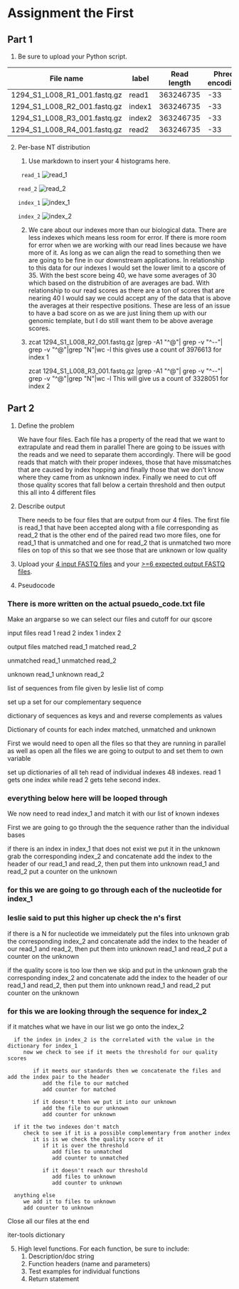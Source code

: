 # Assignment the First

## Part 1
1. Be sure to upload your Python script.

| File name | label | Read length | Phred encoding |
|---|---|---|---|
| 1294_S1_L008_R1_001.fastq.gz | read1  | 363246735 | -33 |
| 1294_S1_L008_R2_001.fastq.gz | index1 | 363246735 | -33 |
| 1294_S1_L008_R3_001.fastq.gz | index2 | 363246735 | -33 |
| 1294_S1_L008_R4_001.fastq.gz | read2  | 363246735 | -33 |

2. Per-base NT distribution
    1. Use markdown to insert your 4 histograms here.
    
    ``` read_1```
    ![read_1](https://github.com/phampe/demultiplex/blob/6c11b78d686ca89b9a38de6d49f33664b98bdb45/Assignment-the-first/read_1.png)
    
    ```read_2```
    ![read_2](https://github.com/phampe/demultiplex/blob/6c11b78d686ca89b9a38de6d49f33664b98bdb45/Assignment-the-first/read_2.png)
    
    ```index_1```
    ![index_1](https://github.com/phampe/demultiplex/blob/6c11b78d686ca89b9a38de6d49f33664b98bdb45/Assignment-the-first/index_1.png)
    
    ```index_2```
    ![index_2](https://github.com/phampe/demultiplex/blob/6c11b78d686ca89b9a38de6d49f33664b98bdb45/Assignment-the-first/index_2.png)


    2. We care about our indexes more than our biological data. There are less indexes which means less room for error. If there is more room
       for error when we are working with our read lines because we have more of it. As long as we can align the read to something then we are
       going to be fine in our downstream applications. In relationship to this data for our indexes I would set the lower limit to a qscore of 35. 
       With the best score being 40, we have some averages of 30 which based on the distrubition of are averages are bad. 
       With relationship to our read scores as there are a ton of scores that are nearing 40 I would say we could accept any of the data that is above 
       the averages at their respective positions. These are less of an issue to have a bad score on as we are just lining them up with our genomic template,
       but I do still want them to be above average scores.


    3. zcat 1294_S1_L008_R2_001.fastq.gz |grep -A1 "^@"| grep -v
       "^--"| grep -v "^@"|grep "N"|wc -l
       this gives use a count of 3976613 for index 1

       zcat 1294_S1_L008_R3_001.fastq.gz |grep -A1 "^@"| grep -v
       "^--"| grep -v "^@"|grep "N"|wc -l
       This will give us a count of 3328051 for index 2
    
## Part 2
1. Define the problem

   We have four files. Each file has a property of the read that we want to extrapulate and read them in parallel
   There are going to be issues with the reads and we need to separate them accordingly.
   There will be good reads that match with their proper indexes, those that have missmatches that are caused by index hopping
   and finally those that we don't know where they came from as unknown index.
   Finally we need to cut off those quality scores that fall below a certain threshold and then output this all into 4 different files

2. Describe output

   There needs to be four files that are output from our 4 files. 
   The first file is read_1 that have been accepted along with a file corresponding as read_2 that is the other end of the paired read
   two more files, one for read_1 that is unmatched and one for read_2 that is unmatched
   two more files on top of this so that we see those that are unknown or low quality

3. Upload your [4 input FASTQ files](../TEST-input_FASTQ) and your [>=6 expected output FASTQ files](../TEST-output_FASTQ).

4. Pseudocode

### There is more written on the actual psuedo_code.txt file

Make an argparse so we can select our files and cutoff for our qscore

input files
   read 1
   read 2
   index 1 
   index 2

output files
   matched read_1
   matched read_2

   unmatched read_1
   unmatched read_2

   unknown read_1
   unknown read_2

list of sequences from file given by leslie
list of comp

set up a set for our complementary sequence

dictionary of sequences as keys and and reverse complements as values

Dictionary of counts for each index matched, unmatched and unknown

First we would need to open all the files so that they are running in parallel as well as open all the files we are going to output to
and set them to own variable

set up dictionaries of all teh read of individual indexes 48 indexes.
   read 1 gets one index while read 2 gets tehe second index.


### everything below here will be looped through

We now need to read index_1 and match it with our list of known indexes

   First we are going to go through the the sequence rather than the individual bases

   if there is an index in index_1 that does not exist we put it in the unknown
      grab the corresponding index_2 and concatenate 
      add the index to the header of our read_1 and read_2, then put them into unknown read_1 and read_2
         put a counter on the unknown

### for this we are going to go through each of the nucleotide for index_1

### leslie said to put this higher up check the n's first
   if there is a N for nucleotide we immeidately put the files into unknown
      grab the corresponding index_2 and concatenate
      add the index to the header of our read_1 and read_2, then put them into unknown read_1 and read_2
         put a counter on the unknown

   if the quality score is too low then we skip and put in the unknown
      grab the corresponding index_2 and concatenate
      add the index to the header of our read_1 and read_2, then put them into unknown read_1 and read_2
         put counter on the unknown

### for this we are looking through the sequence for index_2

   if it matches what we have in our list we go onto the index_2

      if the index in index_2 is the correlated with the value in the dictionary for index_1
         now we check to see if it meets the threshold for our quality scores
      
            if it meets our standards then we concatenate the files and add the index pair to the header
               add the file to our matched
               add counter for matched

            if it doesn't then we put it into our unknown
               add the file to our unknown
               add counter for unknown
      
      if it the two indexes don't match
         check to see if it is a possible complementary from another index
            it is is we check the quality score of it
               if it is over the threshold 
                  add files to unmatched
                  add counter to unmatched
                  
               if it doesn't reach our threshold
                  add files to unknown
                  add counter to unknown

      anything else
         we add it to files to unknown
         add counter to unknown
      
Close all our files at the end

iter-tools dictionary

5. High level functions. For each function, be sure to include:
    1. Description/doc string
    2. Function headers (name and parameters)
    3. Test examples for individual functions
    4. Return statement
